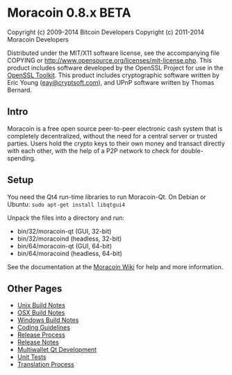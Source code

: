 Moracoin 0.8.x BETA
====================

Copyright (c) 2009-2014 Bitcoin Developers
Copyright (c) 2011-2014 Moracoin Developers

Distributed under the MIT/X11 software license, see the accompanying
file COPYING or http://www.opensource.org/licenses/mit-license.php.
This product includes software developed by the OpenSSL Project for use in the [OpenSSL Toolkit](http://www.openssl.org/). This product includes
cryptographic software written by Eric Young ([eay@cryptsoft.com](mailto:eay@cryptsoft.com)), and UPnP software written by Thomas Bernard.


Intro
---------------------
Moracoin is a free open source peer-to-peer electronic cash system that is
completely decentralized, without the need for a central server or trusted
parties.  Users hold the crypto keys to their own money and transact directly
with each other, with the help of a P2P network to check for double-spending.


Setup
---------------------
You need the Qt4 run-time libraries to run Moracoin-Qt. On Debian or Ubuntu:
	`sudo apt-get install libqtgui4`

Unpack the files into a directory and run:

- bin/32/moracoin-qt (GUI, 32-bit)
- bin/32/moracoind (headless, 32-bit)
- bin/64/moracoin-qt (GUI, 64-bit)
- bin/64/moracoind (headless, 64-bit)

See the documentation at the [Moracoin Wiki](http://moracoin.info)
for help and more information.


Other Pages
---------------------
- [Unix Build Notes](build-unix.md)
- [OSX Build Notes](build-osx.md)
- [Windows Build Notes](build-msw.md)
- [Coding Guidelines](coding.md)
- [Release Process](release-process.md)
- [Release Notes](release-notes.md)
- [Multiwallet Qt Development](multiwallet-qt.md)
- [Unit Tests](unit-tests.md)
- [Translation Process](translation_process.md)
